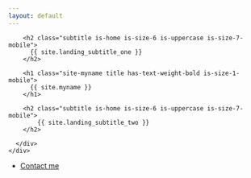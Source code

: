 ```yaml
---
layout: default
---
```

<section class="hero is-medium">
  
  <div class="hero-body">
    <div class="container">
      <div class="content has-text-centered">

        <h2 class="subtitle is-home is-size-6 is-uppercase is-size-7-mobile">
          {{ site.landing_subtitle_one }}
        </h2>

        <h1 class="site-myname title has-text-weight-bold is-size-1-mobile">
          {{ site.myname }}
        </h1>

        <h2 class="subtitle is-home is-size-6 is-uppercase is-size-7-mobile">
            {{ site.landing_subtitle_two }}
        </h2>

      </div>
    </div>
  </div>

  <div class="hero-foot">
      <nav class="tabs is-centered">
        <div class="container">
          <ul>
            <!--<li><a href="/about-me">About me</a></li>-->
            <!--<li><a class="has-text-weight-semibold" href="/">My work</a></li>-->
            <li><a href="/contact-me">Contact me</a></li>
          </ul>
        </div>
      </nav>
    </div>

</section>

<!-- <section class="post-container m-vertical-1">
  <div class="container">
    <div class="columns is-multiline">

      {% for post in site.posts %}
        <div class="column is-8 is-offset-2">
          <div class="card">
        
            <div class="card-image">
              <figure class="image is-16by9">
                <a href="{{ post.item_url }}" target="_blank">
                  <img src="{{ post.imgurl }}" alt="{{ post.title }}">
                </a>
              </figure>
            </div>
            
            <div class="card-content has-text-centered p-1">
                <h3 class="is-uppercase is-size-6 is-size-7-touch has-text-weight-semibold">{{ post.title }}</h3>
            </div>

          </div>
        </div>
      {% endfor %}

    </div>
  </div>
</section> -->
